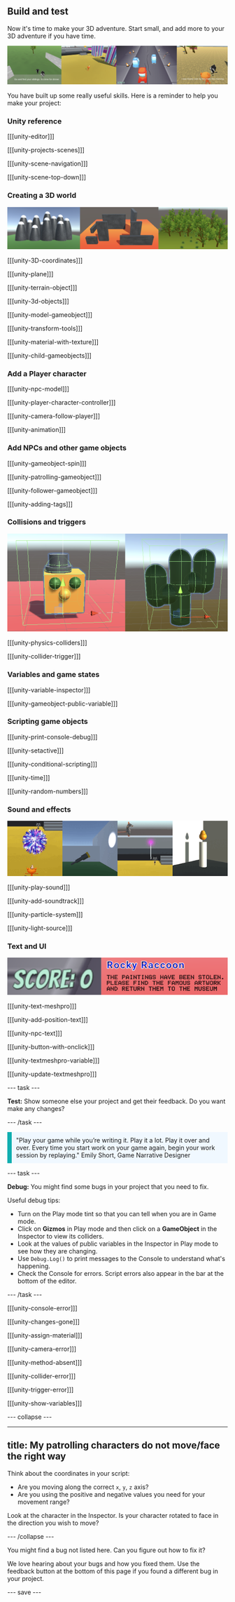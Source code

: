 ## Build and test

Now it's time to make your 3D adventure. Start small, and add more to your 3D adventure if you have time.

![A strip of four images showing different examples of 3D adventures.](images/examples-strip.png)

You have built up some really useful skills. Here is a reminder to help you make your project:

### Unity reference

[[[unity-editor]]]

[[[unity-projects-scenes]]]

[[[unity-scene-navigation]]]

[[[unity-scene-top-down]]]


### Creating a 3D world

![A strip of images with scenery created from models and 3D shapes.](images/scenery.png)

[[[unity-3D-coordinates]]]

[[[unity-plane]]]

[[[unity-terrain-object]]]

[[[unity-3d-objects]]]

[[[unity-model-gameobject]]]

[[[unity-transform-tools]]]

[[[unity-material-with-texture]]]

[[[unity-child-gameobjects]]]


### Add a Player character

[[[unity-npc-model]]]

[[[unity-player-character-controller]]]

[[[unity-camera-follow-player]]]

[[[unity-animation]]]


### Add NPCs and other game objects

[[[unity-gameobject-spin]]]

[[[unity-patrolling-gameobject]]]

[[[unity-follower-gameobject]]]

[[[unity-adding-tags]]]


### Collisions and triggers

![Two imagesin Scene view showing colliders on different 3D GameObjects.](images/colliders.png)

[[[unity-physics-colliders]]]

[[[unity-collider-trigger]]]

### Variables and game states

[[[unity-variable-inspector]]]

[[[unity-gameobject-public-variable]]]


### Scripting game objects

[[[unity-print-console-debug]]]

[[[unity-setactive]]]

[[[unity-conditional-scripting]]]

[[[unity-time]]]

[[[unity-random-numbers]]]


### Sound and effects

![A strip of images with firework particle effects and light source being used to highlight different areas of the Game view.](images/particles-light.gif)

[[[unity-play-sound]]]

[[[unity-add-soundtrack]]]

[[[unity-particle-system]]]

[[[unity-light-source]]]


### Text and UI

![A strip of images with text and buttons shown in the Game view.](images/text-buttons.png)

[[[unity-text-meshpro]]]

[[[unity-add-position-text]]]

[[[unity-npc-text]]]

[[[unity-button-with-onclick]]]

[[[unity-textmeshpro-variable]]]

[[[unity-update-textmeshpro]]]


--- task ---

**Test:** Show someone else your project and get their feedback. Do you want make any changes?

--- /task ---

<p style="border-left: solid; border-width:10px; border-color: #0faeb0; background-color: aliceblue; padding: 10px;">"Play your game while you’re writing it. Play it a lot. Play it over and over. Every time you start work on your game again, begin your work session by replaying." Emily Short, Game Narrative Designer</p>

--- task ---

**Debug:** You might find some bugs in your project that you need to fix.

Useful debug tips:
- Turn on the Play mode tint so that you can tell when you are in Game mode.
- Click on **Gizmos** in Play mode and then click on a **GameObject** in the Inspector to view its colliders.
- Look at the values of public variables in the Inspector in Play mode to see how they are changing.
- Use `Debug.Log()` to print messages to the Console to understand what's happening.
- Check the Console for errors. Script errors also appear in the bar at the bottom of the editor.

--- /task ---

[[[unity-console-error]]]

[[[unity-changes-gone]]]

[[[unity-assign-material]]]

[[[unity-camera-error]]]

[[[unity-method-absent]]]

[[[unity-collider-error]]]

[[[unity-trigger-error]]]

[[[unity-show-variables]]]

--- collapse ---

---
title: My patrolling characters do not move/face the right way
---

Think about the coordinates in your script:
+ Are you moving along the correct `x`, `y`, `z` axis?
+ Are you using the positive and negative values you need for your movement range?

Look at the character in the Inspector. Is your character rotated to face in the direction you wish to move?

--- /collapse ---

You might find a bug not listed here. Can you figure out how to fix it?

We love hearing about your bugs and how you fixed them. Use the feedback button at the bottom of this page if you found a different bug in your project.

--- save ---
